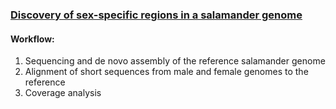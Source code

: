 
### [Discovery of sex-specific regions in a salamander genome](https://uknowledge.uky.edu/cgi/viewcontent.cgi?article=1029&context=ccs2) ###
  #### Workflow: ####   
  1. Sequencing and de novo assembly of the reference salamander genome   
  2. Alignment of short sequences from male and female genomes to the reference   
  3. Coverage analysis
   
   
